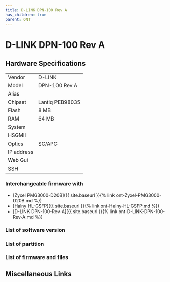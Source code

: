 ```yaml
---
title: D-LINK DPN-100 Rev A
has_children: true
parent: ONT
---
```


# D-LINK DPN-100 Rev A

## Hardware Specifications

|          |               |
|----------|---------------|
| Vendor   | D-LINK        |
| Model    | DPN-100 Rev A      |
| Alias | |
| Chipset  | Lantiq PEB98035 |
| Flash | 8 MB |
| RAM | 64 MB |
| System |   |
| HSGMII |   |
| Optics | SC/APC |
| IP address |   |
| Web Gui |   |
| SSH | |

### Interchangeable firmware with

- [Zyxel PMG3000-D20B]({{ site.baseurl }}{% link ont-Zyxel-PMG3000-D20B.md %})
- [Halny HL-GSFP]({{ site.baseurl }}{% link ont-Halny-HL-GSFP.md %})
- [D-LINK DPN-100-Rev-A]({{ site.baseurl }}{% link ont-D-LINK-DPN-100-Rev-A.md %})


### List of software version
### List of partition
### List of firmware and files
## Miscellaneous Links

